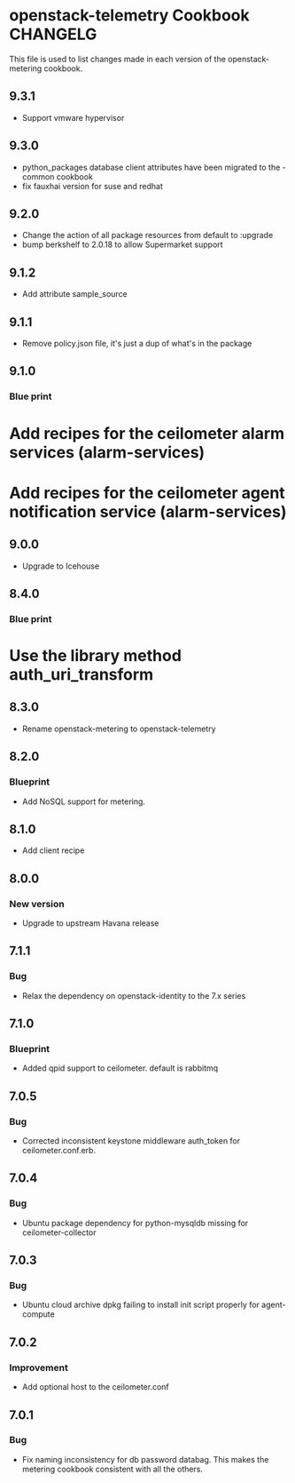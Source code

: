 openstack-telemetry Cookbook CHANGELG
==============================
This file is used to list changes made in each version of the openstack-metering cookbook.

## 9.3.1
* Support vmware hypervisor

## 9.3.0
* python_packages database client attributes have been migrated to
the -common cookbook
* fix fauxhai version for suse and redhat

## 9.2.0
* Change the action of all package resources from default to :upgrade
* bump berkshelf to 2.0.18 to allow Supermarket support

## 9.1.2
* Add attribute sample_source

## 9.1.1
* Remove policy.json file, it's just a dup of what's in the package

## 9.1.0
### Blue print
# Add recipes for the ceilometer alarm services (alarm-services)
# Add recipes for the ceilometer agent notification service (alarm-services)

## 9.0.0
* Upgrade to Icehouse

## 8.4.0
### Blue print
# Use the library method auth_uri_transform

## 8.3.0
* Rename openstack-metering to openstack-telemetry

## 8.2.0
### Blueprint
* Add NoSQL support for metering.

## 8.1.0
* Add client recipe

## 8.0.0
### New version
* Upgrade to upstream Havana release

## 7.1.1
### Bug
* Relax the dependency on openstack-identity to the 7.x series

## 7.1.0
### Blueprint
* Added qpid support to ceilometer. default is rabbitmq

## 7.0.5
### Bug
* Corrected inconsistent keystone middleware auth_token for ceilometer.conf.erb.

## 7.0.4
### Bug
* Ubuntu package dependency for python-mysqldb missing for ceilometer-collector

## 7.0.3
### Bug
* Ubuntu cloud archive dpkg failing to install init script properly for agent-compute

## 7.0.2
### Improvement
* Add optional host to the ceilometer.conf

## 7.0.1
### Bug
* Fix naming inconsistency for db password databag. This makes the metering cookbook consistent with all the others.
